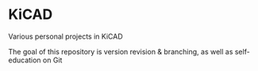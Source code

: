 # KiCAD
Various personal projects in KiCAD

The goal of this repository is version revision & branching, as well as self-education on Git
